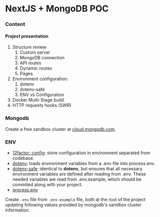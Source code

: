 # NextJS + MongoDB POC

### Content

#### Project presentation

1. Structure review
   1. Custom server
   2. MongoDB connection
   3. API routes
   4. Dynamic routes
   5. Pages
2. Environment configuration:
   1. dotenv
   2. dotenv-safe
   3. ENV vs Configuration
3. Docker Multi-Stage build
4. HTTP requests hooks (SWR)

### Mongodb

Create a free sandbox cluster at [cloud.mongodb.com](https://cloud.mongodb.com).

### ENV

- [12factor: config](https://12factor.net/config): store configuration in environment separated from codebase.
- [dotenv](https://github.com/motdotla/dotenv): loads environment variables from a .env file into process.env.
- [dotenv-safe](https://github.com/rolodato/dotenv-safe): identical to **dotenv**, but ensures that all necessary environment variables are defined after reading from .env. These needed variables are read from .env.example, which should be commited along with your project.
- [process.env](https://nodejs.org/api/process.html#process_process_env)

Create `.env` file from `.env.example` file, both at the root of the project updating following values provided by mongodb's sandbox cluster information.
